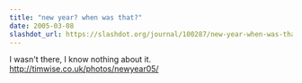 ```yaml
---
title: "new year? when was that?"
date: 2005-03-08
slashdot_url: https://slashdot.org/journal/100287/new-year-when-was-that
---
```


<p>I wasn't there, I know nothing about it.<br><a href="http://timwise.co.uk/photos/newyear05/">http://timwise.co.uk/photos/newyear05/</a></p>

